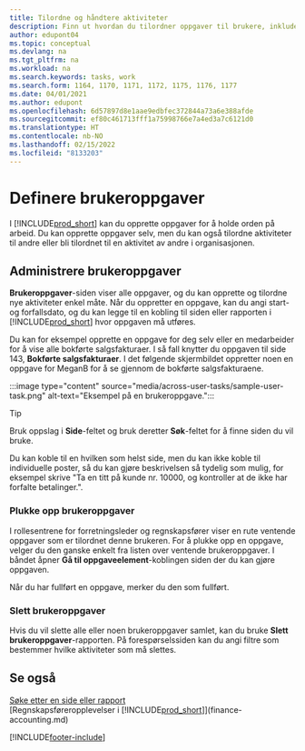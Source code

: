 ```yaml
---
title: Tilordne og håndtere aktiviteter
description: Finn ut hvordan du tilordner oppgaver til brukere, inkludert regnskapsføreren, i Business Central, og hvordan du henter og fullfører oppgaver.
author: edupont04
ms.topic: conceptual
ms.devlang: na
ms.tgt_pltfrm: na
ms.workload: na
ms.search.keywords: tasks, work
ms.search.form: 1164, 1170, 1171, 1172, 1175, 1176, 1177
ms.date: 04/01/2021
ms.author: edupont
ms.openlocfilehash: 6d57897d8e1aae9edbfec372844a73a6e388afde
ms.sourcegitcommit: ef80c461713fff1a75998766e7a4ed3a7c6121d0
ms.translationtype: HT
ms.contentlocale: nb-NO
ms.lasthandoff: 02/15/2022
ms.locfileid: "8133203"
---
```

# <a name="define-user-tasks"></a>Definere brukeroppgaver

I [!INCLUDE[prod_short](includes/prod_short.md)] kan du opprette oppgaver for å holde orden på arbeid. Du kan opprette oppgaver selv, men du kan også tilordne aktiviteter til andre eller bli tilordnet til en aktivitet av andre i organisasjonen.  

## <a name="managing-user-tasks"></a>Administrere brukeroppgaver

**Brukeroppgaver**-siden viser alle oppgaver, og du kan opprette og tilordne nye aktiviteter enkel måte. Når du oppretter en oppgave, kan du angi start- og forfallsdato, og du kan legge til en kobling til siden eller rapporten i [!INCLUDE[prod_short](includes/prod_short.md)] hvor oppgaven må utføres.  

Du kan for eksempel opprette en oppgave for deg selv eller en medarbeider for å vise alle bokførte salgsfakturaer. I så fall knytter du oppgaven til side 143, **Bokførte salgsfakturaer**. I det følgende skjermbildet oppretter noen en oppgave for MeganB for å se gjennom de bokførte salgsfakturaene.  

:::image type="content" source="media/across-user-tasks/sample-user-task.png" alt-text="Eksempel på en brukeroppgave.":::

> [!TIP]  
> Bruk oppslag i **Side**-feltet og bruk deretter **Søk**-feltet for å finne siden du vil bruke.  
>
> Du kan koble til en hvilken som helst side, men du kan ikke koble til individuelle poster, så du kan gjøre beskrivelsen så tydelig som mulig, for eksempel skrive "Ta en titt på kunde nr. 10000, og kontroller at de ikke har forfalte betalinger.".

### <a name="picking-up-user-tasks"></a>Plukke opp brukeroppgaver

I rollesentrene for forretningsleder og regnskapsfører viser en rute ventende oppgaver som er tilordnet denne brukeren. For å plukke opp en oppgave, velger du den ganske enkelt fra listen over ventende brukeroppgaver. I båndet åpner **Gå til oppgaveelement**-koblingen siden der du kan gjøre oppgaven.  

Når du har fullført en oppgave, merker du den som fullført.  

### <a name="deleting-user-tasks"></a>Slett brukeroppgaver

Hvis du vil slette alle eller noen brukeroppgaver samlet, kan du bruke **Slett brukeroppgaver**-rapporten. På forespørselssiden kan du angi filtre som bestemmer hvilke aktiviteter som må slettes.  

## <a name="see-also"></a>Se også

[Søke etter en side eller rapport](ui-search.md)  
[Regnskapsføreropplevelser i [!INCLUDE[prod_short](includes/prod_short.md)]](finance-accounting.md)  


[!INCLUDE[footer-include](includes/footer-banner.md)]